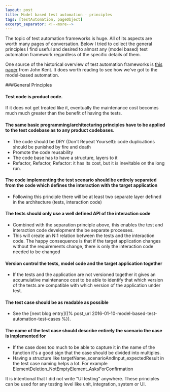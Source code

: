 ```yaml
---
layout: post
title: Model based test automation - principles
tags: [testAutomation, pageObject]
excerpt_separator: <!--more-->
---
```


The topic of test automation frameworks is huge. All of its aspects are worth many pages of conversation. Below I tried to collect the general principles I find useful and desired to almost any (model based) test automation framework regardless of the specific details of them.

One source of the historical overview of test automation frameworks is [this paper](http://www.simplytesting.com/Downloads/Kent%20-%20From%20Rec-Playback%20To%20FrameworksV1.0.pdf) from John Kent. It does worth reading to see how we've got to the model-based automation.

<!--more-->

###General Principles

#### Test code is product code.
If it does not get treated like it, eventually the maintenance cost becomes much much greater than the benefit of having the tests.

#### The same basic programming/architecturing principles have to be applied to the test codebase as to any product codebases.
* The code should be DRY (Don't Repeat Yourself): code duplications should be punished by fire and death
* Promote the code reusability
* The code base has to have a structure, layers to it
* Refactor, Refactor, Refactor: it has its cost, but it is inevitable on the long run.

#### The code implementing the test scenario should be entirely separated from the code which defines the interaction with the target application
* Following this principle there will be at least two separate layer defined in the architecture (tests, interaction code)

#### The tests should only use a well defined API of the interaction code
* Combined with the separation principle above, this enables the test and interaction code development the be separate processes.
* This will create an N:1 relation between the tests and the interaction code. The happy consequence is that if the target application changes without the requirements change, there is only the interaction code needed to be changed

#### Version control the tests, model code and the target application together
* If the tests and the application are not versioned together it gives an accumulative maintenance cost to be able to identify that which version of the tests are compatible with which version of the application under test.

#### The test case should be as readable as possible
* See the [next blog entry]({% post_url 2016-01-10-model-based-test-automation-test-cases %}).

#### The name of the test case should describe entirely the scenario the case is implemented for
* If the case does too much to be able to capture it in the name of the function it's a good sign that the case should be divided into multiples.
* Having a structure like targetName_scenarioAndInput_expectedResult in the test case naming helps a lot. For example ElementDeletion_NotEmptyElement_AsksForConfirmation

It is intentional that I did not write "UI testing" anywhere. These principles can be used for any testing level like unit, integration, system or UI.